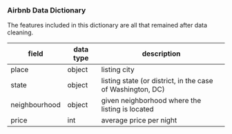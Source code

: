 ### Airbnb Data Dictionary

The features included in this dictionary are all that remained after data cleaning.

| field          | data type   | description                                       |
| -------------- | ----------- | ------------------------------------------------- |
|place|object|listing city|
|state|object|listing state (or district, in the case of Washington, DC)|
|neighbourhood|object|given neighborhood where the listing is located|
|price|int|average price per night|
